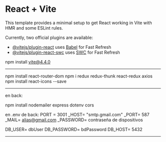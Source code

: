 # React + Vite

This template provides a minimal setup to get React working in Vite with HMR and some ESLint rules.

Currently, two official plugins are available:

- [@vitejs/plugin-react](https://github.com/vitejs/vite-plugin-react/blob/main/packages/plugin-react/README.md) uses [Babel](https://babeljs.io/) for Fast Refresh
- [@vitejs/plugin-react-swc](https://github.com/vitejs/vite-plugin-react-swc) uses [SWC](https://swc.rs/) for Fast Refresh




npm install vite@4.4.0

********************

npm install react-router-dom
npm i redux redux-thunk react-redux axios
npm install react-icons --save

*****************

en back:

npm install nodemailer express dotenv cors

en .env de back:
PORT = 3001
_HOST= "smtp.gmail.com" 
_PORT= 587
_MAIL= alias@gmail.com
_PASSWORD= contraseña de dispositivos

DB_USER= dbUser
DB_PASSWORD= bdPassword
DB_HOST= 5432

********************




